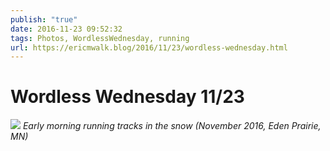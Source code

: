 ```yaml
---
publish: "true"
date: 2016-11-23 09:52:32
tags: Photos, WordlessWednesday, running
url: https://ericmwalk.blog/2016/11/23/wordless-wednesday.html
---
```


# Wordless Wednesday 11/23

![](https://ericmwalk.blog/uploads/2022/fc486c9465.jpg)
*Early morning running tracks in the snow (November 2016, Eden Prairie, MN)*
